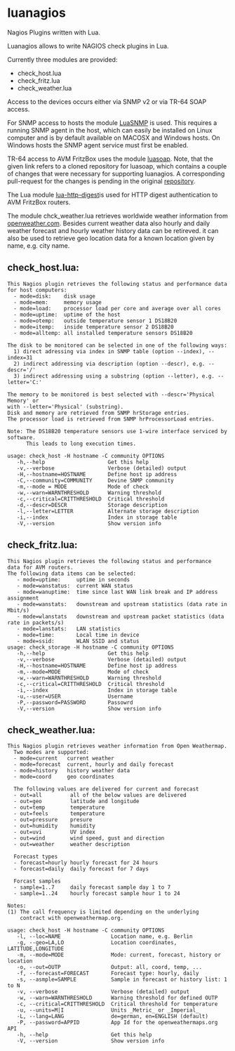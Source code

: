 # luanagios
Nagios Plugins written with Lua.

Luanagios allows to write NAGIOS check plugins in Lua.

Currently three modules are provided: 

* check_host.lua
* check_fritz.lua
* check_weather.lua

Access to the devices occurs either via SNMP v2 or via TR-64 SOAP access.

For SNMP access to hosts the module [LuaSNMP](https://github.com/hleuwer/luasnmp "LuaSNMP repository") is used. This requires a running SNMP agent 
in the host, which can easily be installed on Linux computer and is by default available on MACOSX and Windows hosts. On Windows hosts the SNMP agent service must first be enabled.

TR-64 access to AVM FritzBox uses the module [luasoap](https://github.com/hleuwer/luasoap "luasoap repository").
Note, that the given link refers to a cloned repository for luasoap, which contains a couple of changes that were necessary for supporting luanagios.
A corresponding pull-request for the changes is pending in the original [repository](https://github.com/tomasguisasola/luasoap "Orignal luasoap repository").

The Lua module [lua-http-digest](https://github.com/catwell/lua-http-digest "lua-http-digest repository")is used for HTTP digest authentication to AVM FritzBox routers.

The module chck_weather.lua retrieves worldwide weather information from [openweather.com](https://home.openweathermap.org). Besides current weather data also hourly and daily weather forecast and hourly weather history data can be retireved. it can also be used to retrieve geo location data for a known location given by name, e.g. city name.

## check_host.lua:
```
This Nagios plugin retrieves the following status and performance data for host computers:
  - mode=disk:    disk usage
  - mode=mem:     memory usage
  - mode=load:    processor load per core and average over all cores
  - mode=uptime:  uptime of the host
  - mode=otemp:   outside temperature sensor 1 DS18B20
  - mode=itemp:   inside temperature sensor 2 DS18B20
  - mode=alltemp: all installed temperature sensors DS18B20

The disk to be monitored can be selected in one of the following ways:
  1) direct adressing via index in SNMP table (option --index), --index=31
  2) indirect addressing via description (option --descr), e.g. --descr='/'
  3) indirect addressing using a substring (option --letter), e.g. --letter='C:'

The memory to be monitored is best selected with --descr='Physical Memory' or
with --letter='Physical' (substring).
Disk and memory are retrieved from SNMP hrStorage entries.
The processor load is retrieved from SNMP hrProcessorLoad entries.

Note: The DS18B20 temperature sensors use 1-wire interface serviced by software.
      This leads to long execution times.

usage: check_host -H hostname -C community OPTIONS
   -h,--help                    Get this help
   -v,--verbose                 Verbose (detailed) output
   -H,--hostname=HOSTNAME       Define host ip address
   -C,--community=COMMUNITY     Devine SNMP community
   -m,--mode = MODE             Mode of check
   -w,--warn=WARNTHRESHOLD      Warning threshold
   -c,--critical=CRITTHRESHOLD  Critical threshold
   -d,--descr=DESCR             Storage description
   -l,--letter=LETTER           Alternate storage description
   -i,--index                   Index in storage table
   -V,--version                 Show version info

```
## check_fritz.lua:
```
This Nagios plugin retrieves the following status and performance
data for AVM routers.
The following data items can be selected:
   - mode=uptime:     uptime in seconds
   - mode=wanstatus:  current WAN status
   - mode=wanuptime:  time since last WAN link break and IP address assignment
   - mode=wanstats:   downstream and upstream statistics (data rate in Mbit/s)
   - mode=wlanstats   downstream and upstream packet statistics (data rate in packets/s)
   - mode=lanstats:   LAN statistics
   - mode=time:       Local time in device
   - mode=ssid:       WLAN SSID and status
usage: check_storage -H hostname -C community OPTIONS
   -h,--help                    Get this help
   -v,--verbose                 Verbose (detailed) output
   -H,--hostname=HOSTNAME       Define host ip address
   -m,--mode=MODE               Mode of check
   -w,--warn=WARNTHRESHOLD      Warning threshold
   -c,--critical=CRITTHRESHOLD  Critical threshold
   -i,--index                   Index in storage table
   -u,--user=USER               Username
   -P,--password=PASSWORD       Passowrd
   -V,--version                 Show version info
```
## check_weather.lua:
```
This Nagios plugin retrieves weather information from Open Weathermap.
  Two modes are supported:
  - mode=current   current weather
  - mode=forecast  current, hourly and daily forecast
  - mode=history   history weather data
  - mode=coord     geo coordinates

  The following values are delivered for current and forecast
  - out=all         all of the below values are delivered
  - out=geo         latitude and longitude
  - out=temp        temperature
  - out=feels       temperature
  - out=pressure    presure
  - out=humidity    humidity
  - out=uvi         UV index
  - out=wind        wind speed, gust and direction
  - out=weather     weather description

  Forecast types
  - forecast=hourly hourly forecast for 24 hours
  - forecast=daily  daily forecast for 7 days

  Forcast samples
  - sample=1..7     daily forecast sample day 1 to 7
  - sample=1..24    hourly forecast sample hour 1 to 24

Notes:
(1) The call frequency is limited depending on the underlying
    contract with openweathermap.org.

usage: check_host -H hostname -C community OPTIONS
   -l, --loc=NAME                Location name, e.g. Berlin
   -g, --geo=LA,LO               Location coordinates, LATITUDE,LONGITUDE
   -m, --mode=MODE               Mode: current, forecast, history or location
   -o, --out=OUTP                Output: all, coord, temp, ...
   -f, --forecast=FORECAST       Forecast type: hourly, daily
   -s, --asmple=SAMPLE           Sample in forecast or history list: 1 to N
   -v, --verbose                 Verbose (detailed) output
   -w, --warn=WARNTHRESHOLD      Warning threshold for defined OUTP
   -c, --critical=CRITTHRESHOLD  Critical threshold for temperature
   -u, --units=M|I               Units _Metric_ or _Imperial_
   -L, --lang=LANG               de=german, en=ENGLISH (default)
   -P, --password=APPID          App Id for the openweathermaps.org API
   -h, --help                    Get this help
   -V, --version                 Show version info
```
